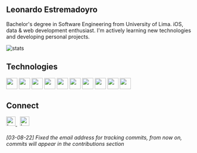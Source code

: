 
## Leonardo Estremadoyro

Bachelor's degree in Software Engineering from University of Lima. iOS, data & web development enthusiast. I'm actively learning new technologies and developing personal projects.

![stats](https://github-readme-stats.vercel.app/api?username=estremadoyro&theme=dracula)

## Technologies
<p>
<img height="30" src="https://www.vectorlogo.zone/logos/swift/swift-icon.svg" />
<img height="30" src="https://www.vectorlogo.zone/logos/javascript/javascript-icon.svg" />
<img height="30" src="https://www.vectorlogo.zone/logos/python/python-icon.svg" />
<img height="30" src="https://www.vectorlogo.zone/logos/java/java-icon.svg" />
<img height="30" src="https://www.vectorlogo.zone/logos/reactjs/reactjs-icon.svg" />
<img height="30" src="https://www.vectorlogo.zone/logos/nodejs/nodejs-icon.svg" />
<img height="30" src="https://www.vectorlogo.zone/logos/git-scm/git-scm-icon.svg" />
<img height="30" src="https://www.vectorlogo.zone/logos/mysql/mysql-icon.svg" />
<img height="30" src="https://www.vectorlogo.zone/logos/mongodb/mongodb-icon.svg" />
<img height="30" src="https://www.vectorlogo.zone/logos/firebase/firebase-icon.svg" />
</p>

## Connect
<a href="https://www.linkedin.com/in/leonardo-estremadoyro/" target="_blank"> 
  <img align="" alt="Leonardo's LinkedIn" width="25px" src="https://www.vectorlogo.zone/logos/linkedin/linkedin-icon.svg" /> 
</a> &nbsp;
<a href="https://www.instagram.com/leoestremadoyro/" target="_blank"> 
  <img align="" alt="Leonardo's Instagram" width="25px" src="https://www.vectorlogo.zone/logos/instagram/instagram-icon.svg" /> 
</a>

###### *[03-08-22] Fixed the email address for tracking commits, from now on, commits will appear in the contributions section*
